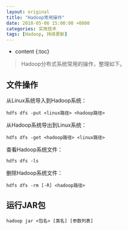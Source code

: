 ```yaml
---
layout: original
title: "Hadoop常用操作"
date: 2018-05-06 15:00:00 +0800 
categories: 实用技术
tags: [Hadoop, 持续更新]
---
```

* content
{:toc}


>  Hadoop分布式系统常用的操作，整理如下。

<!-- more -->

## 文件操作
从Linux系统导入到Hadoop系统：
```
hdfs dfs -put <linux路径> <hadoop路径>
```
从Hadoop系统导出到Linux系统：
```
hdfs dfs -get <hadoop路径> <linux路径>
```
查看Hadoop系统文件：
```
hdfs dfs -ls
```

删除Hadoop系统文件：
```
hdfs dfs -rm [-R] <hadoop路径>
```

## 运行JAR包
```
hadoop jar <包名> [类名] [参数列表]
```

